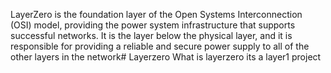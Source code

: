 LayerZero is the foundation layer of the Open Systems Interconnection (OSI) model, providing the power system infrastructure that supports successful networks. It is the layer below the physical layer, and it is responsible for providing a reliable and secure power supply to all of the other layers in the network# Layerzero
What is layerzero
its  a layer1 project
